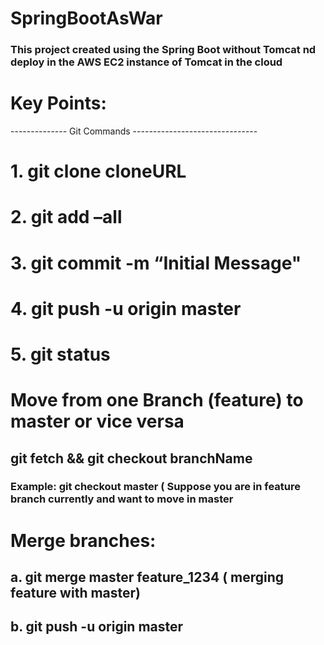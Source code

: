 # SpringBootAsWar
### This project created using the Spring Boot without Tomcat nd deploy in the AWS EC2 instance of Tomcat in the cloud

# Key Points:

 -------------- Git Commands -------------------------------

# 1. git clone cloneURL
# 2. git add –all
# 3. git commit -m “Initial Message"
# 4. git push -u origin master
# 5. git status

# Move from one Branch (feature) to master or vice versa
## git fetch && git checkout branchName
### 	Example: git checkout master  ( Suppose you are in feature branch currently and want to move in master

# Merge branches:
## a.	git merge master feature_1234 ( merging feature with master)
## b.	git push -u origin master  

